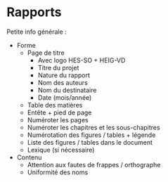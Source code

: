 # Rapports

Petite info générale :

+ Forme
  + Page de titre
    + Avec logo HES-SO + HEIG-VD
    + Titre du projet
    + Nature du rapport
    + Nom des auteurs
    + Nom du destinataire
    + Date (mois/année)
  + Table des matières
  + Entête + pied de page
  + Numéroter les pages
  + Numéroter les chapitres et les sous-chapitres
  + Numérotation des figures / tables + légende
  + Liste des figures / tables dans le document
  + Lexique (si nécessaire)
+ Contenu
  + Attention aux fautes de frappes / orthographe
  + Uniformité des noms